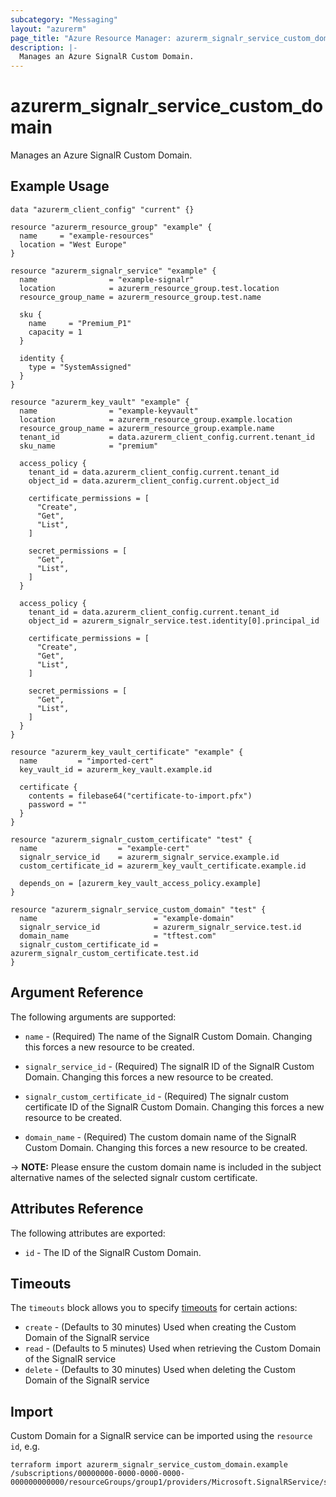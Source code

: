 ```yaml
---
subcategory: "Messaging"
layout: "azurerm"
page_title: "Azure Resource Manager: azurerm_signalr_service_custom_domain"
description: |-
  Manages an Azure SignalR Custom Domain.
---
```


# azurerm_signalr_service_custom_domain

Manages an Azure SignalR Custom Domain.

## Example Usage

```hcl
data "azurerm_client_config" "current" {}

resource "azurerm_resource_group" "example" {
  name     = "example-resources"
  location = "West Europe"
}

resource "azurerm_signalr_service" "example" {
  name                = "example-signalr"
  location            = azurerm_resource_group.test.location
  resource_group_name = azurerm_resource_group.test.name

  sku {
    name     = "Premium_P1"
    capacity = 1
  }

  identity {
    type = "SystemAssigned"
  }
}

resource "azurerm_key_vault" "example" {
  name                = "example-keyvault"
  location            = azurerm_resource_group.example.location
  resource_group_name = azurerm_resource_group.example.name
  tenant_id           = data.azurerm_client_config.current.tenant_id
  sku_name            = "premium"

  access_policy {
    tenant_id = data.azurerm_client_config.current.tenant_id
    object_id = data.azurerm_client_config.current.object_id

    certificate_permissions = [
      "Create",
      "Get",
      "List",
    ]

    secret_permissions = [
      "Get",
      "List",
    ]
  }

  access_policy {
    tenant_id = data.azurerm_client_config.current.tenant_id
    object_id = azurerm_signalr_service.test.identity[0].principal_id

    certificate_permissions = [
      "Create",
      "Get",
      "List",
    ]

    secret_permissions = [
      "Get",
      "List",
    ]
  }
}

resource "azurerm_key_vault_certificate" "example" {
  name         = "imported-cert"
  key_vault_id = azurerm_key_vault.example.id

  certificate {
    contents = filebase64("certificate-to-import.pfx")
    password = ""
  }
}

resource "azurerm_signalr_custom_certificate" "test" {
  name                  = "example-cert"
  signalr_service_id    = azurerm_signalr_service.example.id
  custom_certificate_id = azurerm_key_vault_certificate.example.id

  depends_on = [azurerm_key_vault_access_policy.example]
}

resource "azurerm_signalr_service_custom_domain" "test" {
  name                          = "example-domain"
  signalr_service_id            = azurerm_signalr_service.test.id
  domain_name                   = "tftest.com"
  signalr_custom_certificate_id = azurerm_signalr_custom_certificate.test.id
}
```

## Argument Reference

The following arguments are supported:

* `name` - (Required) The name of the SignalR Custom Domain. Changing this forces a new resource to be created.

* `signalr_service_id` - (Required) The signalR ID of the SignalR Custom Domain. Changing this forces a new resource to be created.

* `signalr_custom_certificate_id` - (Required) The signalr custom certificate ID of the SignalR Custom Domain. Changing this forces a new resource to be created.

* `domain_name` - (Required) The custom domain name of the SignalR Custom Domain. Changing this forces a new resource to be created.

-> **NOTE:** Please ensure the custom domain name is included in the subject alternative names of the selected signalr custom certificate.

## Attributes Reference

The following attributes are exported:

* `id` - The ID of the SignalR Custom Domain.

## Timeouts

The `timeouts` block allows you to specify [timeouts](https://www.terraform.io/language/resources/syntax#operation-timeouts) for certain actions:

* `create` - (Defaults to 30 minutes) Used when creating the Custom Domain of the SignalR service
* `read` - (Defaults to 5 minutes) Used when retrieving the Custom Domain of the SignalR service
* `delete` - (Defaults to 30 minutes) Used when deleting the Custom Domain of the SignalR service

## Import

Custom Domain for a SignalR service can be imported using the `resource id`, e.g.

```shell
terraform import azurerm_signalr_service_custom_domain.example /subscriptions/00000000-0000-0000-0000-000000000000/resourceGroups/group1/providers/Microsoft.SignalRService/signalR/signalr1/customDomains/customDomain1
```
